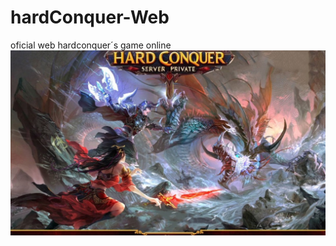 # hardConquer-Web
oficial web hardconquer´s game online
![HARDConquer server oficial conquista 2.0](https://github.com/Jose-Luis-Arrizabalaga/hardConquer-Web/blob/main/HardConquer/launcherInicial.jpeg)
